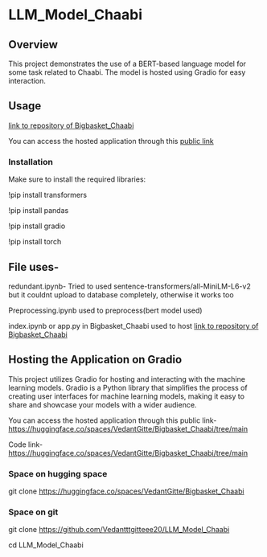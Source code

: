 # LLM_Model_Chaabi

## Overview
This project demonstrates the use of a BERT-based language model for some task related to Chaabi. The model is hosted using Gradio for easy interaction.

## Usage
[link to repository of Bigbasket_Chaabi](https://huggingface.co/spaces/AravindVepati/Chaabi_Assignment/tree/main)


You can access the hosted application through this [public link](https://huggingface.co/spaces/AravindVepati/Chaabi_Assignment)

### Installation
Make sure to install the required libraries:

!pip install transformers

!pip install pandas

!pip install gradio

!pip install torch


## File uses-

redundant.ipynb- 
Tried to used sentence-transformers/all-MiniLM-L6-v2
 but it couldnt upload to database completely, otherwise it works too

Preprocessing.ipynb used to preprocess(bert model used)

index.ipynb or app.py in Bigbasket_Chaabi used to host 
[link to repository of Bigbasket_Chaabi](https://huggingface.co/spaces/AravindVepati/Chaabi_Assignment/tree/main)


## Hosting the Application on Gradio
This project utilizes Gradio for hosting and interacting with the machine learning models. Gradio is a Python library that simplifies the process of creating user interfaces for machine learning models, making it easy to share and showcase your models with a wider audience.

You can access the hosted application through this public link-https://huggingface.co/spaces/VedantGitte/Bigbasket_Chaabi/tree/main

Code link- https://huggingface.co/spaces/VedantGitte/Bigbasket_Chaabi/tree/main
### Space on hugging space
git clone https://huggingface.co/spaces/VedantGitte/Bigbasket_Chaabi

### Space on git
git clone [<repository-url>](https://github.com/Vedantttgitteee20/LLM_Model_Chaabi)https://github.com/Vedantttgitteee20/LLM_Model_Chaabi

cd LLM_Model_Chaabi


